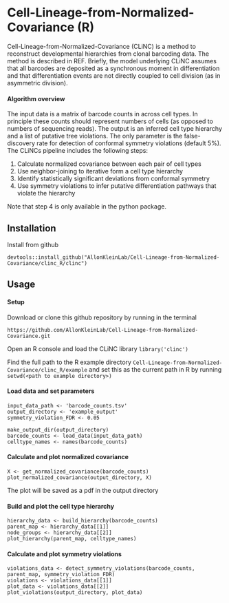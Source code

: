 # Cell-Lineage-from-Normalized-Covariance (R)

Cell-Lineage-from-Normalized-Covariance (CLiNC) is a method to reconstruct developmental hierarchies from clonal barcoding data. The method is described in REF. Briefly, the model underlying CLiNC assumes that all barcodes are deposited as a synchronous moment in differentiation and that differentiation events are not directly coupled to cell division (as in asymmetric division). 

#### Algorithm overview
The input data is a matrix of barcode counts in across cell types. In principle these counts should represent numbers of cells (as opposed to numbers of sequencing reads). The output is an inferred cell type hierarchy and a list of putative tree violations. The only parameter is the false-discovery rate for detection of conformal symmetry violations (default 5%). The CLiNCs pipeline includes the following steps:

1. Calculate normalized covariance between each pair of cell types
2. Use neighbor-joining to iterative form a cell type hierarchy
3. Identify statistically significant deviations from conformal symmetry
4. Use symmetry violations to infer putative differentiation pathways that violate the hierarchy

Note that step 4 is only available in the python package. 

## Installation ##

Install from github

```
devtools::install_github("AllonKleinLab/Cell-Lineage-from-Normalized-Covariance/clinc_R/clinc")
```

## Usage ##

#### Setup ####

Download or clone this github repository by running in the terminal
```
https://github.com/AllonKleinLab/Cell-Lineage-from-Normalized-Covariance.git
```

Open an R console and load the CLiNC library ```library('clinc')```

Find the full path to the R example directory ```Cell-Lineage-from-Normalized-Covariance/clinc_R/example``` and set this as the current path in R by running ```setwd(<path to example directory>)```

#### Load data and set parameters ####

```
input_data_path <- 'barcode_counts.tsv'
output_directory <- 'example_output'
symmetry_violation_FDR <- 0.05

make_output_dir(output_directory)
barcode_counts <- load_data(input_data_path)
celltype_names <- names(barcode_counts)
```

#### Calculate and plot normalized covariance ####

```
X <- get_normalized_covariance(barcode_counts)
plot_normalized_covariance(output_directory, X)
```
The plot will be saved as a pdf in the output directory


#### Build and plot the cell type hierarchy ####

```
hierarchy_data <- build_hierarchy(barcode_counts)
parent_map <- hierarchy_data[[1]]
node_groups <- hierarchy_data[[2]]
plot_hierarchy(parent_map, celltype_names)
```

#### Calculate and plot symmetry violations ####

```
violations_data <- detect_symmetry_violations(barcode_counts, parent_map, symmetry_violation_FDR)
violations <- violations_data[[1]]
plot_data <- violations_data[[2]]
plot_violations(output_directory, plot_data)
```
